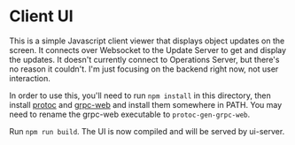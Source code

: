 # Client UI

This is a simple Javascript client viewer that displays object updates on the screen.  It connects over Websocket to the Update Server to get and display the updates.  It doesn't currently connect to Operations Server, but there's no reason it couldn't.  I'm just focusing on the backend right now, not user interaction.

In order to use this, you'll need to run `npm install` in this directory, then install [protoc](https://github.com/protocolbuffers/protobuf/releases/tag/v3.11.4) and [grpc-web](https://github.com/grpc/grpc-web/releases) and install them somewhere in PATH.  You may need to rename the grpc-web executable to `protoc-gen-grpc-web`.

Run `npm run build`.  The UI is now compiled and will be served by ui-server.
